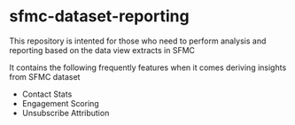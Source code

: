 # sfmc-dataset-reporting
This repository is intented for those who need to perform analysis and reporting based on the data view extracts in SFMC

It contains the following frequently features when it comes deriving insights from SFMC dataset

- Contact Stats
- Engagement Scoring
- Unsubscribe Attribution